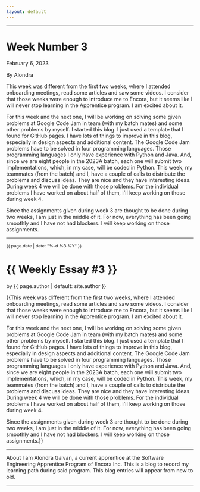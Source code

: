 ```yaml
---
layout: default
---
```

 * * *

# Week Number 3

February 6, 2023

By Alondra

This week was different from the first two weeks, where I attended onboarding meetings, read some articles and saw some videos. I consider that those weeks were enough to introduce me to Encora, but it seems like I will never stop learning in the Apprentice program. I am excited about it.

For this week and the next one, I will be working on solving some given problems at Google Code Jam in team (with my batch mates) and some other problems by myself. I started this blog. I just used a template that I found for GitHub pages. I have lots of things to improve in this blog, especially in design aspects and additional content.
The Google Code Jam problems have to be solved in four programming languages. Those programming languages I only have experience with Python and Java. And, since we are eight people in the 2023A batch, each one will submit two implementations, which, in my case, will be coded in Python. This week, my teammates (from the batch) and I, have a couple of calls to distribute the problems and discuss ideas. They are nice and they have interesting ideas. During week 4 we will be done with those problems. For the individual problems I have worked on about half of them, I'll keep working on those during week 4.

Since the assignments given during week 3 are thought to be done during two weeks, I am just in the middle of it. For now, everything has been going smoothly and I have not had blockers. I will keep working on those assignments.

* * *

<small>{{ page.date | date: "%-d %B %Y" }}</small>
<h1>{{ Weekly Essay #3 }}</h1>

<p class="view">by {{ page.author | default: site.author }}</p>

{{This week was different from the first two weeks, where I attended onboarding meetings, read some articles and saw some videos. I consider that those weeks were enough to introduce me to Encora, but it seems like I will never stop learning in the Apprentice program. I am excited about it.

For this week and the next one, I will be working on solving some given problems at Google Code Jam in team (with my batch mates) and some other problems by myself. I started this blog. I just used a template that I found for GitHub pages. I have lots of things to improve in this blog, especially in design aspects and additional content.
The Google Code Jam problems have to be solved in four programming languages. Those programming languages I only have experience with Python and Java. And, since we are eight people in the 2023A batch, each one will submit two implementations, which, in my case, will be coded in Python. This week, my teammates (from the batch) and I, have a couple of calls to distribute the problems and discuss ideas. They are nice and they have interesting ideas. During week 4 we will be done with those problems. For the individual problems I have worked on about half of them, I'll keep working on those during week 4.

Since the assignments given during week 3 are thought to be done during two weeks, I am just in the middle of it. For now, everything has been going smoothly and I have not had blockers. I will keep working on those assignments.}}


* * *

About
I am Alondra Galvan, a current apprentice at the Software Engineering Apprentice Program of Encora Inc. This is a blog to record my learning path during said program. This blog entries will appear from new to old.

* * *
